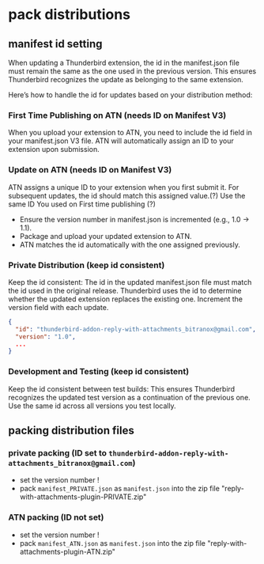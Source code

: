 # pack distributions

## manifest id setting

When updating a Thunderbird extension, the id in the manifest.json file must remain the same as the one used in the previous version. 
This ensures Thunderbird recognizes the update as belonging to the same extension.

Here’s how to handle the id for updates based on your distribution method:

### First Time Publishing on ATN (needs ID on Manifest V3)
When you upload your extension to ATN, you need to include the id field in your manifest.json V3 file. 
ATN will automatically assign an ID to your extension upon submission.

### Update on ATN (needs ID on Manifest V3) 
ATN assigns a unique ID to your extension when you first submit it. For subsequent updates, the id should match this assigned value.(?)
Use the same ID You used on First time publishing (?)

- Ensure the version number in manifest.json is incremented (e.g., 1.0 → 1.1).
- Package and upload your updated extension to ATN.
- ATN matches the id automatically with the one assigned previously.
 
###  Private Distribution (keep id consistent)
Keep the id consistent:
The id in the updated manifest.json file must match the id used in the original release.
Thunderbird uses the id to determine whether the updated extension replaces the existing one.
Increment the version field with each update.

```json
{
  "id": "thunderbird-addon-reply-with-attachments_bitranox@gmail.com",
  "version": "1.0",
  ...
}
```

### Development and Testing (keep id consistent)
Keep the id consistent between test builds:
This ensures Thunderbird recognizes the updated test version as a continuation of the previous one.
Use the same id across all versions you test locally.


## packing distribution files 

### private packing (ID set to `thunderbird-addon-reply-with-attachments_bitranox@gmail.com`)

- set the version number !
- pack `manifest_PRIVATE.json` as `manifest.json` into the zip file "reply-with-attachments-plugin-PRIVATE.zip"

### ATN packing (ID not set)

- set the version number !
- pack `manifest_ATN.json` as `manifest.json` into the zip file "reply-with-attachments-plugin-ATN.zip"
